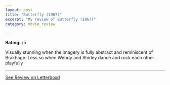 ```yaml
---
layout: post
title: "Butterfly (1967)"
excerpt: "My review of Butterfly (1967)"
category: movie_review

---
```


**Rating:** /5

Visually stunning when the imagery is fully abstract and reminiscent of Brakhage. Less so when Wendy and Shirley dance and rock each other playfully

<hr>

[See Review on Letterboxd](https://boxd.it/4ohuf3)

